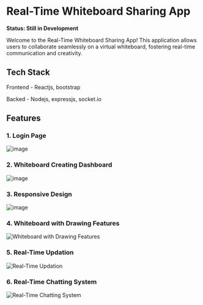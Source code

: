 # Real-Time Whiteboard Sharing App

**Status: Still in Development**

Welcome to the Real-Time Whiteboard Sharing App! This application allows users to collaborate seamlessly on a virtual whiteboard, fostering real-time communication and creativity.

## Tech Stack
Frontend - Reactjs, bootstrap

Backed - Nodejs, expressjs, socket.io

## Features
### 1. Login Page
![image](https://github.com/varshith03/Real-Time-WhiteBoard-Sharing-App/assets/56431994/dfef6d63-a548-4112-ad28-c88b9c64eb45)

### 2. Whiteboard Creating Dashboard
![image](https://github.com/varshith03/Real-Time-WhiteBoard-Sharing-App/assets/56431994/fd8b168f-9d30-4761-8e4b-718bee7f3280)

### 3. Responsive Design
![image](https://github.com/varshith03/Real-Time-WhiteBoard-Sharing-App/assets/56431994/fe66073a-4ccc-47f6-bacf-890ce1892287)

### 4. Whiteboard with Drawing Features
![Whiteboard with Drawing Features](https://github.com/varshith03/Real-Time-WhiteBoard-Sharing-App/assets/56431994/46b38570-b270-4702-b3ba-abf8796659e4)

### 5. Real-Time Updation
![Real-Time Updation](https://github.com/varshith03/Real-Time-WhiteBoard-Sharing-App/assets/56431994/06189279-dcb1-4d1b-a12a-5b2a4e07ddbd)

### 6. Real-Time Chatting System
![Real-Time Chatting System](https://github.com/varshith03/Real-Time-WhiteBoard-Sharing-App/assets/56431994/3a39ca99-d0b1-4763-af1f-7ee4d2d5f03e)

